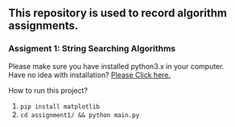 ## This repository is used to record algorithm assignments.
### Assigment 1: String Searching Algorithms
Please make sure you have installed python3.x in your computer.  
Have no idea with installation? [Please Click here.](https://www.python.org/downloads/) 

How to run this project?  
  1. `pip install matplotlib`
  2. `cd assignment1/ && python main.py`
